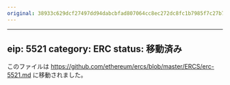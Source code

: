```yaml
---
original: 38933c629dcf27497dd94dabcbfad807064cc8ec272dc8fc1b7985f7c27b7f46
---
```


---
eip: 5521
category: ERC
status: 移動済み
---

このファイルは https://github.com/ethereum/ercs/blob/master/ERCS/erc-5521.md に移動されました。